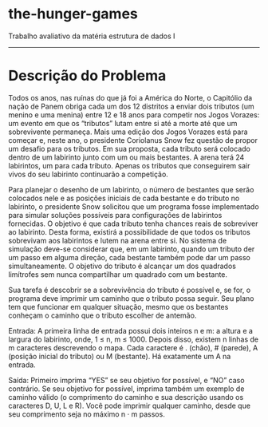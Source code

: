 # the-hunger-games
Trabalho avaliativo da matéria estrutura de dados I
<hr>

# Descrição do Problema
Todos os anos, nas ruínas do que já foi a América do Norte, o Capitólio da nação de Panem obriga
cada um dos 12 distritos a enviar dois tributos (um menino e uma menina) entre 12 e 18 anos para
competir nos Jogos Vorazes: um evento em que os “tributos” lutam entre si até a morte até que
um sobrevivente permaneça. Mais uma edição dos Jogos Vorazes está para começar e, neste ano, o
presidente Coriolanus Snow fez questão de propor um desafio para os tributos. Em sua proposta,
cada tributo será colocado dentro de um labirinto junto com um ou mais bestantes. A arena terá
24 labirintos, um para cada tributo. Apenas os tributos que conseguirem sair vivos do seu labirinto
continuarão a competição. <br>

Para planejar o desenho de um labirinto, o número de bestantes que serão colocados nele e
as posições iniciais de cada bestante e do tributo no labirinto, o presidente Snow solicitou que
um programa fosse implementado para simular soluções possíveis para configurações de labirintos
fornecidas. O objetivo é que cada tributo tenha chances reais de sobreviver ao labirinto. Desta forma,
existirá a possibilidade de que todos os tributos sobrevivam aos labirintos e lutem na arena entre si.
No sistema de simulação deve-se considerar que, em um labirinto, quando um tributo der um
passo em alguma direção, cada bestante também pode dar um passo simultaneamente. O objetivo
do tributo é alcançar um dos quadrados limítrofes sem nunca compartilhar um quadrado com um
bestante. <br>

Sua tarefa é descobrir se a sobrevivência do tributo é possível e, se for, o programa deve imprimir
um caminho que o tributo possa seguir. Seu plano tem que funcionar em qualquer situação, mesmo
que os bestantes conheçam o caminho que o tributo escolher de antemão. <br>

Entrada:
A primeira linha de entrada possui dois inteiros n e m: a altura e a largura do labirinto, onde,
1 ≤ n, m ≤ 1000. Depois disso, existem n linhas de m caracteres descrevendo o mapa. Cada caractere
é . (chão), # (parede), A (posição inicial do tributo) ou M (bestante). Há exatamente um A na
entrada. <br>

Saída:
Primeiro imprima “YES” se seu objetivo for possível, e “NO” caso contrário. Se seu objetivo
for possível, imprima também um exemplo de caminho válido (o comprimento do caminho e sua
descrição usando os caracteres D, U, L e R). Você pode imprimir qualquer caminho, desde que seu
comprimento seja no máximo n · m passos.
